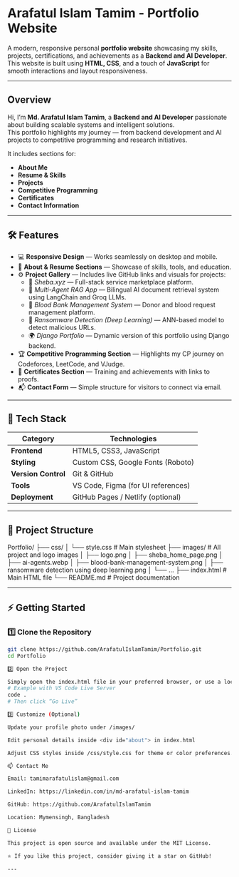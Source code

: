 # Arafatul Islam Tamim - Portfolio Website

A modern, responsive personal **portfolio website** showcasing my skills, projects, certifications, and achievements as a **Backend and AI Developer**.  
This website is built using **HTML, CSS**, and a touch of **JavaScript** for smooth interactions and layout responsiveness.

---

## Overview

Hi, I’m **Md. Arafatul Islam Tamim**, a **Backend and AI Developer** passionate about building scalable systems and intelligent solutions.  
This portfolio highlights my journey — from backend development and AI projects to competitive programming and research initiatives.

It includes sections for:
- **About Me**
- **Resume & Skills**
- **Projects**
- **Competitive Programming**
- **Certificates**
- **Contact Information**

---

## 🛠️ Features

- 💻 **Responsive Design** — Works seamlessly on desktop and mobile.  
- 🧠 **About & Resume Sections** — Showcase of skills, tools, and education.  
- ⚙️ **Project Gallery** — Includes live GitHub links and visuals for projects:
  - 🧩 *Sheba.xyz* — Full-stack service marketplace platform.
  - 🤖 *Multi-Agent RAG App* — Bilingual AI document retrieval system using LangChain and Groq LLMs.
  - 💉 *Blood Bank Management System* — Donor and blood request management platform.
  - 🔐 *Ransomware Detection (Deep Learning)* — ANN-based model to detect malicious URLs.
  - 🌍 *Django Portfolio* — Dynamic version of this portfolio using Django backend.
- 🏆 **Competitive Programming Section** — Highlights my CP journey on Codeforces, LeetCode, and VJudge.
- 📜 **Certificates Section** — Training and achievements with links to proofs.
- 📬 **Contact Form** — Simple structure for visitors to connect via email.

---

## 🧩 Tech Stack

| Category | Technologies |
|-----------|--------------|
| **Frontend** | HTML5, CSS3, JavaScript |
| **Styling** | Custom CSS, Google Fonts (Roboto) |
| **Version Control** | Git & GitHub |
| **Tools** | VS Code, Figma (for UI references) |
| **Deployment** | GitHub Pages / Netlify (optional) |

---

## 📂 Project Structure

Portfolio/
├── css/
│ └── style.css # Main stylesheet
├── images/ # All project and logo images
│ ├── logo.png
│ ├── sheba_home_page.png
│ ├── ai-agents.webp
│ ├── blood-bank-management-system.png
│ ├── ransomware detection using deep learning.png
│ └── ...
├── index.html # Main HTML file
└── README.md # Project documentation

---

## ⚡ Getting Started

### 1️⃣ Clone the Repository
```bash
git clone https://github.com/ArafatulIslamTamim/Portfolio.git
cd Portfolio

2️⃣ Open the Project

Simply open the index.html file in your preferred browser, or use a local server:
# Example with VS Code Live Server
code .
# Then click “Go Live”

3️⃣ Customize (Optional)

Update your profile photo under /images/

Edit personal details inside <div id="about"> in index.html

Adjust CSS styles inside /css/style.css for theme or color preferences.

📫 Contact Me

Email: tamimarafatulislam@gmail.com

LinkedIn: https://linkedin.com/in/md-arafatul-islam-tamim

GitHub: https://github.com/ArafatulIslamTamim

Location: Mymensingh, Bangladesh

🏁 License

This project is open source and available under the MIT License.

⭐ If you like this project, consider giving it a star on GitHub!

---
